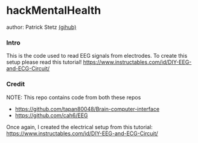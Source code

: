 # hackMentalHealth
author: Patrick Stetz [(gihub)](https://github.com/pstetz)

### Intro

This is the code used to read EEG signals from electrodes.  To create this setup please read this tutorial!
https://www.instructables.com/id/DIY-EEG-and-ECG-Circuit/


### Credit

NOTE: This repo contains code from both these repos
 - https://github.com/tapan80048/Brain-computer-interface
 - https://github.com/cah6/EEG

Once again, I created the electrical setup from this tutorial:
https://www.instructables.com/id/DIY-EEG-and-ECG-Circuit/
